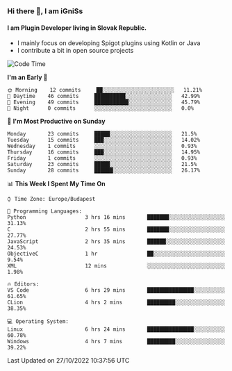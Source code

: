 ### Hi there 👋, I am iGniSs

#### I am Plugin Developer living in Slovak Republic.
- I mainly focus on developing Spigot plugins using Kotlin or Java
- I contribute a bit in open source projects

<!--START_SECTION:waka-->
![Code Time](http://img.shields.io/badge/Code%20Time-943%20hrs%2010%20mins-blue)

**I'm an Early 🐤** 

```text
🌞 Morning    12 commits     ██░░░░░░░░░░░░░░░░░░░░░░░   11.21% 
🌆 Daytime    46 commits     ██████████░░░░░░░░░░░░░░░   42.99% 
🌃 Evening    49 commits     ███████████░░░░░░░░░░░░░░   45.79% 
🌙 Night      0 commits      ░░░░░░░░░░░░░░░░░░░░░░░░░   0.0%

```
📅 **I'm Most Productive on Sunday** 

```text
Monday       23 commits     █████░░░░░░░░░░░░░░░░░░░░   21.5% 
Tuesday      15 commits     ███░░░░░░░░░░░░░░░░░░░░░░   14.02% 
Wednesday    1 commits      ░░░░░░░░░░░░░░░░░░░░░░░░░   0.93% 
Thursday     16 commits     ███░░░░░░░░░░░░░░░░░░░░░░   14.95% 
Friday       1 commits      ░░░░░░░░░░░░░░░░░░░░░░░░░   0.93% 
Saturday     23 commits     █████░░░░░░░░░░░░░░░░░░░░   21.5% 
Sunday       28 commits     ██████░░░░░░░░░░░░░░░░░░░   26.17%

```


📊 **This Week I Spent My Time On** 

```text
⌚︎ Time Zone: Europe/Budapest

💬 Programming Languages: 
Python                   3 hrs 16 mins       ███████░░░░░░░░░░░░░░░░░░   31.13% 
C                        2 hrs 55 mins       ███████░░░░░░░░░░░░░░░░░░   27.77% 
JavaScript               2 hrs 35 mins       ██████░░░░░░░░░░░░░░░░░░░   24.53% 
ObjectiveC               1 hr                ██░░░░░░░░░░░░░░░░░░░░░░░   9.54% 
XML                      12 mins             ░░░░░░░░░░░░░░░░░░░░░░░░░   1.98%

🔥 Editors: 
VS Code                  6 hrs 29 mins       ███████████████░░░░░░░░░░   61.65% 
CLion                    4 hrs 2 mins        █████████░░░░░░░░░░░░░░░░   38.35%

💻 Operating System: 
Linux                    6 hrs 24 mins       ███████████████░░░░░░░░░░   60.78% 
Windows                  4 hrs 7 mins        █████████░░░░░░░░░░░░░░░░   39.22%

```


 Last Updated on 27/10/2022 10:37:56 UTC
<!--END_SECTION:waka-->